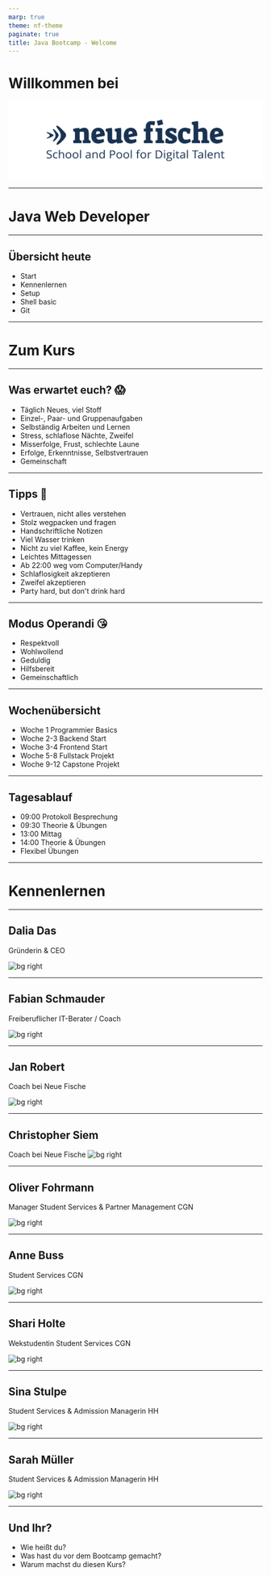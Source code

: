 ```yaml
---
marp: true
theme: nf-theme
paginate: true
title: Java Bootcamp - Welcome
---
```


# Willkommen bei

![](img/nf-logo.png)

---

# Java Web Developer

---

## Übersicht heute

- Start
- Kennenlernen
- Setup
- Shell basic
- Git

---

# Zum Kurs

---

## Was erwartet euch? 😱

- Täglich Neues, viel Stoff
- Einzel-, Paar- und Gruppenaufgaben
- Selbständig Arbeiten und Lernen
- Stress, schlaflose Nächte, Zweifel
- Misserfolge, Frust, schlechte Laune
- Erfolge, Erkenntnisse, Selbstvertrauen
- Gemeinschaft

---

## Tipps 🤫

- Vertrauen, nicht alles verstehen
- Stolz wegpacken und fragen
- Handschriftliche Notizen
- Viel Wasser trinken
- Nicht zu viel Kaffee, kein Energy
- Leichtes Mittagessen
- Ab 22:00 weg vom Computer/Handy
- Schlaflosigkeit akzeptieren
- Zweifel akzeptieren
- Party hard, but don't drink hard

---

## Modus Operandi 😘

- Respektvoll
- Wohlwollend
- Geduldig
- Hilfsbereit
- Gemeinschaftlich

---

## Wochenübersicht

- Woche 1 Programmier Basics
- Woche 2-3 Backend Start
- Woche 3-4 Frontend Start
- Woche 5-8 Fullstack Projekt
- Woche 9-12 Capstone Projekt

---

## Tagesablauf

- 09:00 Protokoll Besprechung
- 09:30 Theorie & Übungen
- 13:00 Mittag
- 14:00 Theorie & Übungen
- Flexibel Übungen

---

# Kennenlernen

---

## Dalia Das

Gründerin & CEO

![bg right](https://ca.slack-edge.com/TTHG21AH3-UU9RYNP51-09802cc691a2-512)

---

## Fabian Schmauder

Freiberuflicher IT-Berater / Coach

![bg right](https://ca.slack-edge.com/TTHG21AH3-U010JB81H9B-217b8c4203b0-512)

---

## Jan Robert

Coach bei Neue Fische

![bg right](https://ca.slack-edge.com/TTHG21AH3-U017Z3Z7K1D-186af2d9a067-512)

---

## Christopher Siem

Coach bei Neue Fische
![bg right](https://ca.slack-edge.com/TTHG21AH3-U01CR83AB08-51a7515bb12a-512)

---

## Oliver Fohrmann

Manager Student Services & Partner Management CGN

![bg right](https://ca.slack-edge.com/TTHG21AH3-U01D4U9FGG7-fa88a7c96ee1-512)

---

## Anne Buss

Student Services CGN

![bg right](https://nf-talent-app-pubic-image-prod.s3.eu-central-1.amazonaws.com/anne/400/image.jpeg)

---

## Shari Holte

Wekstudentin Student Services CGN

![bg right](https://ca.slack-edge.com/TTHG21AH3-U01C35GU36U-ae1d2b910988-512)

---

## Sina Stulpe

Student Services & Admission Managerin HH

![bg right](https://ca.slack-edge.com/TTHG21AH3-U01677P02KW-705a3d94fdbe-512)

---

## Sarah Müller

Student Services & Admission Managerin HH

![bg right](https://ca.slack-edge.com/TTHG21AH3-U016XEQMNKY-cc499a7f70f0-512)

---

## Und Ihr?

- Wie heißt du?
- Was hast du vor dem Bootcamp gemacht?
- Warum machst du diesen Kurs?
